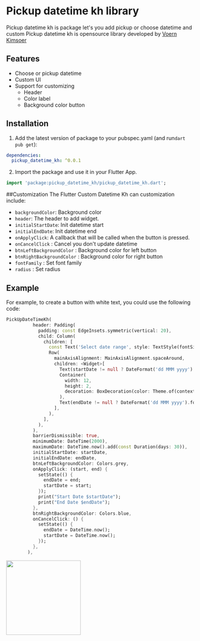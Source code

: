 # Pickup datetime kh library

Pickup datetime kh is package let's you add pickup or choose datetime and custom
Pickup datetime kh is opensource library developed by  <a href="https://kimsoer.site/">Voern Kimsoer</a>

## Features

- Choose or pickup datetime
- Custom UI
- Support for customizing
    - Header
    - Color label
    - Background color button

## Installation

1. Add the latest version of package to your pubspec.yaml (and run`dart pub get`):
```yaml
dependencies:
  pickup_datetime_kh: ^0.0.1
```
2. Import the package and use it in your Flutter App.
```dart
import 'package:pickup_datetime_kh/pickup_datetime_kh.dart';
```

##Customization
The Flutter Custom Datetime Kh can customization include:
- `backgroundColor`: Background color
- `header`: The header to add widget.
- `initialStartDate`: Init datetime start
- `initialEndDate`: Init datetime end
- `onApplyClick`: A callback that will be called when the button is pressed.
- `onCancelClick` : Cancel you don't update datetime
- `btnLeftBackgroundColor` : Background color for left button
- `btnRightBackgroundColor` : Background color for right button
- `fontFamily` : Set font family
- `radius` : Set radius


## Example
For example, to create a button with white text, you could use the following code:

```dart
PickUpDateTimeKh(
          header: Padding(
            padding: const EdgeInsets.symmetric(vertical: 20),
            child: Column(
              children: [
                const Text('Select date range', style: TextStyle(fontSize: 14)),
                Row(
                  mainAxisAlignment: MainAxisAlignment.spaceAround,
                  children: <Widget>[
                    Text(startDate != null ? DateFormat('dd MMM yyyy').format(startDate!) : 'Start', style: const TextStyle(fontSize: 18)),
                    Container(
                      width: 12,
                      height: 2,
                      decoration: BoxDecoration(color: Theme.of(context).iconTheme.color),
                    ),
                    Text(endDate != null ? DateFormat('dd MMM yyyy').format(endDate!) : 'End', style: const TextStyle(fontSize: 18))
                  ],
                ),
              ],
            ),
          ),
          barrierDismissible: true,
          minimumDate: DateTime(2000),
          maximumDate: DateTime.now().add(const Duration(days: 30)),
          initialStartDate: startDate,
          initialEndDate: endDate,
          btnLeftBackgroundColor: Colors.grey,
          onApplyClick: (start, end) {
            setState(() {
              endDate = end;
              startDate = start;
            });
            print("Start Date $startDate");
            print("End Date $endDate");
          },
          btnRightBackgroundColor: Colors.blue,
          onCancelClick: () {
            setState(() {
              endDate = DateTime.now();
              startDate = DateTime.now();
            });
          },
        ),
```
<img src="https://github.com/chhumsovann/pickup_datetime_kh/raw/main/sample_image/sample.jpg"  width="200"/>

